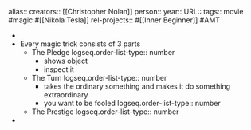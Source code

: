 alias::
creators:: [[Christopher Nolan]]
person::
year::
URL::
tags:: movie #magic #[[Nikola Tesla]]
rel-projects:: #[[Inner Beginner]] #AMT


-
- Every magic trick consists of 3 parts
	- The Pledge
	  logseq.order-list-type:: number
		- shows object
		- inspect it
	- The Turn
	  logseq.order-list-type:: number
		- takes the ordinary something and makes it do something extraordinary
		- you want to be fooled
		  logseq.order-list-type:: number
	- The Prestige
	  logseq.order-list-type:: number
-
